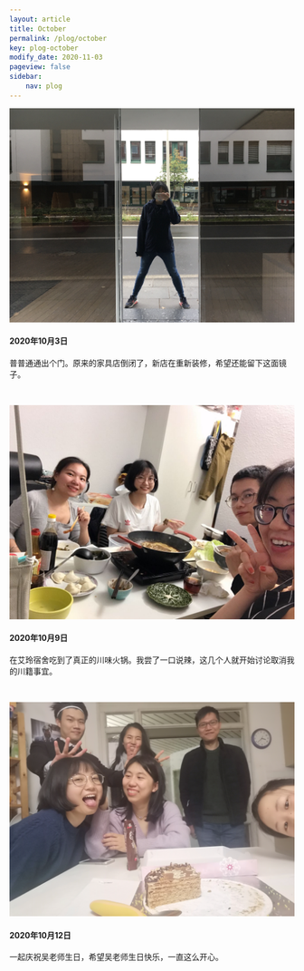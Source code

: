 ```yaml
---
layout: article
title: October
permalink: /plog/october
key: plog-october
modify_date: 2020-11-03
pageview: false   
sidebar:
    nav: plog
---
```


<!--more-->

<div class="card">
  <div class="card__image">
    <img class="image" src="https://github.com/Yuleii/Yuleii.github.io/raw/master/pictures/plog_pics/october/20201003.JPG"/>
  </div>
  <div class="card__content">
    <div class="card__header">
      <h4>2020年10月3日</h4>
    </div>
    <p>
      普普通通出个门。原来的家具店倒闭了，新店在重新装修，希望还能留下这面镜子。
    </p>
  </div>
</div>

&nbsp;

<div class="card">
  <div class="card__image">
    <img class="image" src="https://github.com/Yuleii/Yuleii.github.io/raw/master/pictures/plog_pics/october/20201009.JPG"/>
  </div>
  <div class="card__content">
    <div class="card__header">
      <h4>2020年10月9日</h4>
    </div>
    <p>
    在艾玲宿舍吃到了真正的川味火锅。我尝了一口说辣，这几个人就开始讨论取消我的川籍事宜。
    </p>
  </div>
</div>

&nbsp;

<div class="card">
  <div class="card__image">
    <img class="image" src="https://github.com/Yuleii/Yuleii.github.io/raw/master/pictures/plog_pics/october/20201012.JPG"/>
  </div>
  <div class="card__content">
    <div class="card__header">
      <h4>2020年10月12日</h4>
    </div>
    <p>
      一起庆祝吴老师生日，希望吴老师生日快乐，一直这么开心。
    </p>
  </div>
</div>

&nbsp;


